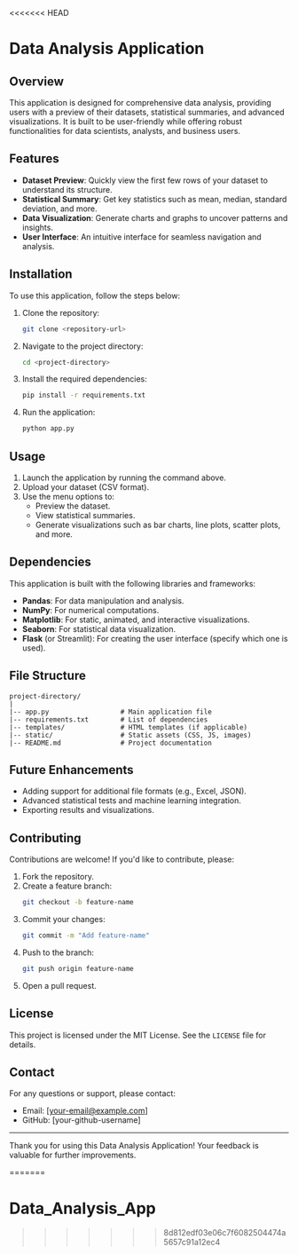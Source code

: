 <<<<<<< HEAD
# Data Analysis Application

## Overview
This application is designed for comprehensive data analysis, providing users with a preview of their datasets, statistical summaries, and advanced visualizations. It is built to be user-friendly while offering robust functionalities for data scientists, analysts, and business users.

## Features
- **Dataset Preview**: Quickly view the first few rows of your dataset to understand its structure.
- **Statistical Summary**: Get key statistics such as mean, median, standard deviation, and more.
- **Data Visualization**: Generate charts and graphs to uncover patterns and insights.
- **User Interface**: An intuitive interface for seamless navigation and analysis.

## Installation
To use this application, follow the steps below:

1. Clone the repository:
   ```bash
   git clone <repository-url>
   ```

2. Navigate to the project directory:
   ```bash
   cd <project-directory>
   ```

3. Install the required dependencies:
   ```bash
   pip install -r requirements.txt
   ```

4. Run the application:
   ```bash
   python app.py
   ```

## Usage
1. Launch the application by running the command above.
2. Upload your dataset (CSV format).
3. Use the menu options to:
   - Preview the dataset.
   - View statistical summaries.
   - Generate visualizations such as bar charts, line plots, scatter plots, and more.

## Dependencies
This application is built with the following libraries and frameworks:
- **Pandas**: For data manipulation and analysis.
- **NumPy**: For numerical computations.
- **Matplotlib**: For static, animated, and interactive visualizations.
- **Seaborn**: For statistical data visualization.
- **Flask** (or Streamlit): For creating the user interface (specify which one is used).

## File Structure
```
project-directory/
|
|-- app.py                  # Main application file
|-- requirements.txt        # List of dependencies
|-- templates/              # HTML templates (if applicable)
|-- static/                 # Static assets (CSS, JS, images)
|-- README.md               # Project documentation
```

## Future Enhancements
- Adding support for additional file formats (e.g., Excel, JSON).
- Advanced statistical tests and machine learning integration.
- Exporting results and visualizations.

## Contributing
Contributions are welcome! If you'd like to contribute, please:
1. Fork the repository.
2. Create a feature branch:
   ```bash
   git checkout -b feature-name
   ```
3. Commit your changes:
   ```bash
   git commit -m "Add feature-name"
   ```
4. Push to the branch:
   ```bash
   git push origin feature-name
   ```
5. Open a pull request.

## License
This project is licensed under the MIT License. See the `LICENSE` file for details.

## Contact
For any questions or support, please contact:
- Email: [your-email@example.com]
- GitHub: [your-github-username]

---
Thank you for using this Data Analysis Application! Your feedback is valuable for further improvements.

=======
# Data_Analysis_App
>>>>>>> 8d812edf03e06c7f6082504474a5657c91a12ec4
